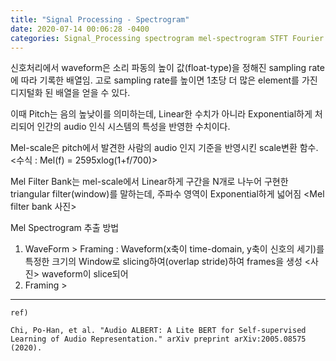 ```yaml
---
title: "Signal Processing - Spectrogram"
date: 2020-07-14 00:06:28 -0400
categories: Signal_Processing spectrogram mel-spectrogram STFT Fourier waveform
---
```


신호처리에서 waveform은 소리 파동의 높이 값(float-type)을 정해진 sampling rate에 따라 기록한 배열임. 고로 sampling rate를 높이면 1초당 더 많은 element를 가진 디지털화 된 배열을 얻을 수 있다.

이때 Pitch는 음의 높낮이를 의미하는데, Linear한 수치가 아니라 Exponential하게 처리되어 인간의 audio 인식 시스템의 특성을 반영한 수치이다. 

Mel-scale은 pitch에서 발견한 사람의 audio 인지 기준을 반영시킨 scale변환 함수. <수식 : Mel(f) = 2595xlog(1+f/700)>

Mel Filter Bank는 mel-scale에서 Linear하게 구간을 N개로 나누어 구현한 triangular filter(window)를 말하는데, 주파수 영역이 Exponential하게 넓어짐
<Mel filter bank 사진>

Mel Spectrogram 추출 방법
1) WaveForm > Framing : Waveform(x축이 time-domain, y축이 신호의 세기)를 특정한 크기의 Window로 slicing하여(overlap stride)하여 frames을 생성
<사진> waveform이 slice되어 
2) Framing >  


***
	ref)
	 
	Chi, Po-Han, et al. "Audio ALBERT: A Lite BERT for Self-supervised Learning of Audio Representation." arXiv preprint arXiv:2005.08575 (2020).







